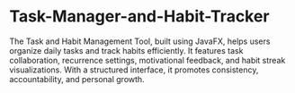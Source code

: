 # Task-Manager-and-Habit-Tracker
The Task and Habit Management Tool, built using JavaFX, helps users organize daily tasks and track habits efficiently. It features task collaboration, recurrence settings, motivational feedback, and habit streak visualizations. With a structured interface, it promotes consistency, accountability, and personal growth.
